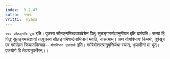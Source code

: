 ```yaml
---
index:  3.2.47
sutra:  गमश्च
vritti:  nyasa
---
```


`यस्य सौतङ्गमिः पुत्रः` इति। पुत्रस्य सौतङ्गमित्वव्यपदेशेन पितुः सुतङ्गमसंज्ञानुमीयत इति दर्शयति। सत्यां हि पितुः सुतङ्गमसंज्ञायां तत्पुत्रस्य सौतङ्गमिशब्देनाभिधानं भवति, नासत्याम्। अथ योगविभागः किमर्थः, पूर्वसूत्र एव गमेर्ग्रहणं क्रियातमित्याह-- `योगविभाग उत्तरार्थः` इति। गमेरेवोत्तरत्रानुवृत्तिर्यथा स्यात्, भृञादीनां मा भूत्। एकयोगे हि तेऽप्यनुवर्त्तेरन्।।

